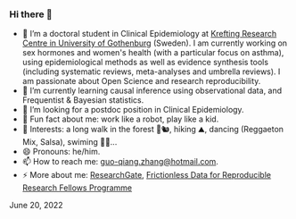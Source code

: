 ### Hi there 👋

- 🔭 I’m a doctoral student in Clinical Epidemiology at [Krefting Research Centre in University of Gothenburg](https://www.gu.se/en/krefting-research) (Sweden). I am currently working on sex hormones and women's health (with a particular focus on asthma), using epidemiological methods as well as evidence synthesis tools (including systematic reviews, meta-analyses and umbrella reviews). I am passionate about Open Science and research reproducibility.
- 🌱 I’m currently learning causal inference using observational data, and Frequentist & Bayesian statistics.
- 🤔 I’m looking for a postdoc position in Clinical Epidemiology.
- :cowboy_hat_face: Fun fact about me: work like a robot, play like a kid.
- :partying_face: Interests: a long walk in the forest 🌳🐿, hiking ⛰, dancing (Reggaeton Mix, Salsa), swiming 🏊‍♂️...
- 😄 Pronouns: he/him.
- 📫 How to reach me: guo-qiang.zhang@hotmail.com.
- ⚡ More about me: [ResearchGate](https://www.researchgate.net/profile/Guo-Qiang-Zhang-4), [Frictionless Data for Reproducible Research Fellows Programme](https://fellows.frictionlessdata.io/blog/hello-guo-qiang/)

June 20, 2022

<!--
- 💬 Ask me about ...
- 👯 I’m looking to collaborate on ...
-->
